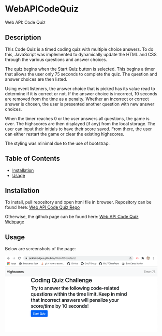 # WebAPICodeQuiz
Web API: Code Quiz


## Description

This Code Quiz is a timed coding quiz with multiple choice answers. To do this, JavaScript was implemented to dynamically update the HTML and CSS through the various questions and answer choices. 

The quiz begins when the Start Quiz button is selected. This begins a timer that allows the user only 75 seconds to complete the quiz. The question and answer choices are then listed.

Using event listeners, the answer choice that is picked has its value read to determine if it is correct or not. If the answer choice is incorrect, 10 seconds are removed from the time as a penalty. Whether an incorrect or correct answer is chosen, the user is presented another question with new answer choices. 

When the timer reaches 0 or the user answers all questions, the game is over. The highscores are then displayed (if any) from the local storage. The user can input their initials to have their score saved. From there, the user can either restart the game or clear the existing highscores.

The styling was minimal due to the use of bootstrap.

## Table of Contents

* [Installation](#installation)
* [Usage](#usage)


## Installation

To install, pull repository and open html file in browser. Repository can be found here: [Web API Code Quiz Repo](https://github.com/JackieHodges/WebAPICodeQuiz)

Otherwise, the github page can be found here: [Web API Code Quiz Webpage](https://jackiehodges.github.io/WebAPICodeQuiz/)


## Usage

Below are screenshots of the page:

![screenshot 1](assets/images/screenshot1.png)
